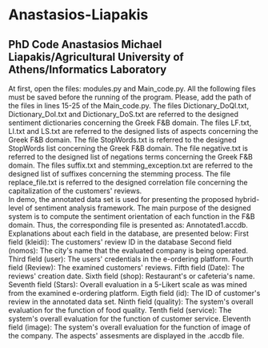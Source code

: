 # Anastasios-Liapakis
PhD Code Anastasios Michael Liapakis/Agricultural University of Athens/Informatics Laboratory
---------------------------------------------------------------------------------------------

At first, open the files: modules.py and Main_code.py.
All the following files must be saved before the running of the program. Please, add the path of the files in lines 15-25 of the Main_code.py.
The files Dictionary_DoQl.txt, Dictionary_DoI.txt and Dictionary_DoS.txt are referred to the designed sentiment dictionaries concerning the Greek F&B domain.
The files LF.txt, LI.txt and LS.txt are referred to the designed lists of aspects concerning the Greek F&B domain.
The file StopWords.txt is referred to the designed StopWords list concerning the Greek F&B domain.
The file negative.txt is referred to the designed list of negations terms concerning the Greek F&B domain.
The files suffix.txt and stemming_exception.txt are referred to the designed list of suffixes concerning the stemming process.
The file replace_file.txt is referred to the designed correlation file concerning the capitalization of the customers' reviews.  
In demo, the annotated data set is used for presenting the proposed hybrid-level of sentiment analysis framework. The main purpose of the designed system is to compute the sentiment orientation of each function in the F&B domain. Thus, the corresponding file is presented as: Annotated1.accdb. Explanations about each field in the database, are presented below:
First field (kleidi): The customers' review ID in the database
Second field (nomos): The city's name that the evaluated company is being operated.
Third field (user): The users' credentials in the e-ordering platform.
Fourth field (Review): The examined customers' reviews.
Fifth field (Date): The reviews' creation date. 
Sixth field (shop): Restaurant's or cafeteria's name.
Seventh field (Stars): Overall evaluation in a 5-Likert scale as was mined from the examined e-ordering platform.
Eigth field (id): The ID of customer's review in the annotated data set.
Ninth field (quality): The system's overall evaluation for the function of food quality.
Tenth field (service): The system's overall evaluation for the function of customer service.
Eleventh field (image): The system's overall evaluation for the function of image of the company. 
The aspects' assesments are displayed in the .accdb file. 

